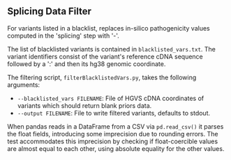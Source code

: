 Splicing Data Filter
---

For variants listed in a blacklist, replaces in-silico pathogenicity values computed in the 'splicing' step with '-'.

The list of blacklisted variants is contained in `blacklisted_vars.txt`. The variant identifiers consist of the
variant's reference cDNA sequence followed by a ':' and then its hg38 genomic coordinate.

The filtering script, `filterBlacklistedVars.py`, takes the following arguments:
- `--blacklisted_vars FILENAME`: File of HGVS cDNA coordinates of variants which should return blank priors data.
- `--output FILENAME`: File to write filtered variants, defaults to stdout.

When pandas reads in a DataFrame from a CSV via `pd.read_csv()` it parses the float fields, introducing some imprecision
due to rounding errors. The test accommodates this imprecision by checking if float-coercible values are almost equal to
each other, using absolute equality for the other values.